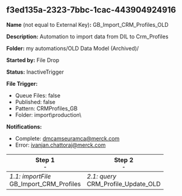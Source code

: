 ## f3ed135a-2323-7bbc-1cac-443904924916

**Name** (not equal to External Key)**:** GB_Import_CRM_Profiles_OLD

**Description:** Automation to import data from DIL to Crm_Profiles

**Folder:** my automations/OLD Data Model (Archived)/

**Started by:** File Drop

**Status:** InactiveTrigger

**File Trigger:**

* Queue Files: false
* Published: false
* Pattern: CRMProfiles_GB
* Folder:  import\production\

**Notifications:**

* Complete: dmcamseuramca@merck.com
* Error: ivanjan.chattoraj@merck.com

| Step 1<br>_<small>-</small>_ | Step 2<br>_<small>-</small>_ |
| --- | --- |
| _1.1: importFile_<br>GB_Import_CRM_Profiles | _2.1: query_<br>CRM_Profile_Update_OLD |

